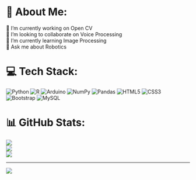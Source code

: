 # 💫 About Me:
🔭 I’m currently working on Open CV <br>👯 I’m looking to collaborate on Voice Processing<br>🌱 I’m currently learning Image Processing <br>💬 Ask me about Robotics


# 💻 Tech Stack:
![Python](https://img.shields.io/badge/python-3670A0?style=flat&logo=python&logoColor=ffdd54) ![R](https://img.shields.io/badge/r-%23276DC3.svg?style=flat&logo=r&logoColor=white) ![Arduino](https://img.shields.io/badge/-Arduino-00979D?style=flat&logo=Arduino&logoColor=white) ![NumPy](https://img.shields.io/badge/numpy-%23013243.svg?style=flat&logo=numpy&logoColor=white) ![Pandas](https://img.shields.io/badge/pandas-%23150458.svg?style=flat&logo=pandas&logoColor=white) ![HTML5](https://img.shields.io/badge/html5-%23E34F26.svg?style=flat&logo=html5&logoColor=white) ![CSS3](https://img.shields.io/badge/css3-%231572B6.svg?style=flat&logo=css3&logoColor=white) ![Bootstrap](https://img.shields.io/badge/bootstrap-%23563D7C.svg?style=flat&logo=bootstrap&logoColor=white) ![MySQL](https://img.shields.io/badge/mysql-%2300f.svg?style=flat&logo=mysql&logoColor=white)
# 📊 GitHub Stats:
![](https://github-readme-stats.vercel.app/api?username=MrRobot373&theme=dark&hide_border=true&include_all_commits=false&count_private=false)<br/>
![](https://github-readme-streak-stats.herokuapp.com/?user=MrRobot373&theme=dark&hide_border=true)<br/>
![](https://github-readme-stats.vercel.app/api/top-langs/?username=MrRobot373&theme=dark&hide_border=true&include_all_commits=false&count_private=false&layout=compact)

---
[![](https://visitcount.itsvg.in/api?id=MrRobot373&icon=1&color=1)](https://visitcount.itsvg.in)

<!-- Proudly created with GPRM ( https://gprm.itsvg.in ) -->
